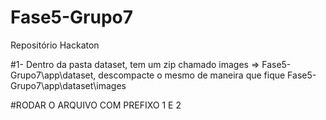 # Fase5-Grupo7

Repositório Hackaton

\#1- Dentro da pasta dataset, tem um zip chamado images => Fase5-Grupo7\\app\\dataset, descompacte o mesmo de maneira que fique Fase5-Grupo7\\app\\dataset\\images

\#RODAR O ARQUIVO COM PREFIXO 1 E 2

